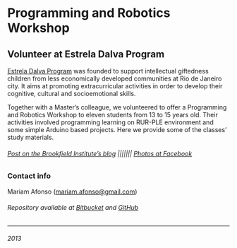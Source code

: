 # **Programming and Robotics Workshop** #

## Volunteer at Estrela Dalva Program ##


[Estrela Dalva Program](http://www.programaestreladalva.org.br/) was founded to support intellectual giftedness children from less economically developed communities at Rio de Janeiro city. It aims at promoting extracurricular activities in order to develop their cognitive, cultural and socioemotional skills.

Together with a Master’s colleague, we volunteered to offer a Programming and Robotics Workshop to eleven students from 13 to 15 years old. Their activities involved programming learning on RUR-PLE environment and some simple Arduino based projects. Here we provide some of the classes’ study materials.


###### [Post on the Brookfield Institute’s blog](http://blog.institutobrookfield.org.br/index.php/2013/09/voluntarios-ensinam-robotica-para-jovens-superdotados/) ||||||| [Photos at Facebook](https://www.facebook.com/media/set/?set=a.335777209886426.1073741831.114418502022299&type=3) ######



### Contact info ###
Mariam Afonso (mariam.afonso@gmail.com)
###### Repository available at [Bitbucket](https://bitbucket.org/mariamafonso/estrela_dalva) and [GitHub](https://github.com/mariamafonso/estrela_dalva) ######


***
###### 2013 ######
